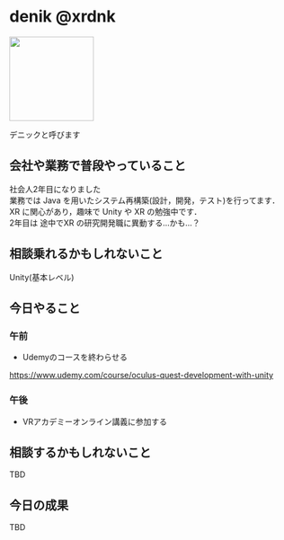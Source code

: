 # denik @xrdnk

<img src="https://i.imgur.com/bHdEeHe.jpg" width="150">

デニックと呼びます

## 会社や業務で普段やっていること

社会人2年目になりました</br>
業務では Java を用いたシステム再構築(設計，開発，テスト)を行ってます．</br>
XR に関心があり，趣味で Unity や XR の勉強中です．</br>
2年目は 途中でXR の研究開発職に異動する…かも…？</br>

## 相談乗れるかもしれないこと

Unity(基本レベル)</br>

## 今日やること

### 午前
* Udemyのコースを終わらせる

https://www.udemy.com/course/oculus-quest-development-with-unity

### 午後
* VRアカデミーオンライン講義に参加する

## 相談するかもしれないこと

TBD</br>

## 今日の成果

TBD</br>